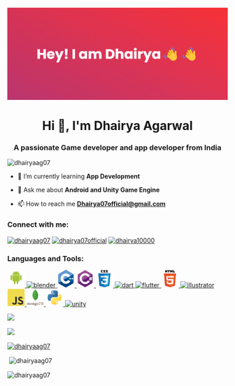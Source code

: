 ![logo](https://github.com/DhairyaAg07/DhairyaAg07/blob/main/GITHUB%20banner.png)
<h1 align="center">Hi 👋, I'm Dhairya Agarwal</h1>
<h3 align="center">A passionate Game developer and app developer from India</h3>

<p align="left"> <img src="https://komarev.com/ghpvc/?username=dhairyaag07&label=Profile%20views&color=0e75b6&style=flat" alt="dhairyaag07" /> </p>

- 🌱 I’m currently learning **App Development**

- 💬 Ask me about **Android and Unity Game Engine**

- 📫 How to reach me **Dhairya07official@gmail.com**

<h3 align="left">Connect with me:</h3>
<p align="left">
<a href="https://twitter.com/dhairyaag07" target="blank"><img align="center" src="https://raw.githubusercontent.com/rahuldkjain/github-profile-readme-generator/master/src/images/icons/Social/twitter.svg" alt="dhairyaag07" height="30" width="40" /></a>
<a href="https://linkedin.com/in/dhairya07official" target="blank"><img align="center" src="https://raw.githubusercontent.com/rahuldkjain/github-profile-readme-generator/master/src/images/icons/Social/linked-in-alt.svg" alt="dhairya07official" height="30" width="40" /></a>
<a href="https://instagram.com/dhairya10000" target="blank"><img align="center" src="https://raw.githubusercontent.com/rahuldkjain/github-profile-readme-generator/master/src/images/icons/Social/instagram.svg" alt="dhairya10000" height="30" width="40" /></a>
</p>

<h3 align="left">Languages and Tools:</h3>
<p align="left"> <a href="https://developer.android.com" target="_blank" rel="noreferrer"> <img src="https://raw.githubusercontent.com/devicons/devicon/master/icons/android/android-original-wordmark.svg" alt="android" width="40" height="40"/> </a> <a href="https://www.blender.org/" target="_blank" rel="noreferrer"> <img src="https://download.blender.org/branding/community/blender_community_badge_white.svg" alt="blender" width="40" height="40"/> </a> <a href="https://www.w3schools.com/cpp/" target="_blank" rel="noreferrer"> <img src="https://raw.githubusercontent.com/devicons/devicon/master/icons/cplusplus/cplusplus-original.svg" alt="cplusplus" width="40" height="40"/> </a> <a href="https://www.w3schools.com/cs/" target="_blank" rel="noreferrer"> <img src="https://raw.githubusercontent.com/devicons/devicon/master/icons/csharp/csharp-original.svg" alt="csharp" width="40" height="40"/> </a> <a href="https://www.w3schools.com/css/" target="_blank" rel="noreferrer"> <img src="https://raw.githubusercontent.com/devicons/devicon/master/icons/css3/css3-original-wordmark.svg" alt="css3" width="40" height="40"/> </a> <a href="https://dart.dev" target="_blank" rel="noreferrer"> <img src="https://www.vectorlogo.zone/logos/dartlang/dartlang-icon.svg" alt="dart" width="40" height="40"/> </a> <a href="https://flutter.dev" target="_blank" rel="noreferrer"> <img src="https://www.vectorlogo.zone/logos/flutterio/flutterio-icon.svg" alt="flutter" width="40" height="40"/> </a> <a href="https://www.w3.org/html/" target="_blank" rel="noreferrer"> <img src="https://raw.githubusercontent.com/devicons/devicon/master/icons/html5/html5-original-wordmark.svg" alt="html5" width="40" height="40"/> </a> <a href="https://www.adobe.com/in/products/illustrator.html" target="_blank" rel="noreferrer"> <img src="https://www.vectorlogo.zone/logos/adobe_illustrator/adobe_illustrator-icon.svg" alt="illustrator" width="40" height="40"/> </a> <a href="https://developer.mozilla.org/en-US/docs/Web/JavaScript" target="_blank" rel="noreferrer"> <img src="https://raw.githubusercontent.com/devicons/devicon/master/icons/javascript/javascript-original.svg" alt="javascript" width="40" height="40"/> </a> <a href="https://www.mongodb.com/" target="_blank" rel="noreferrer"> <img src="https://raw.githubusercontent.com/devicons/devicon/master/icons/mongodb/mongodb-original-wordmark.svg" alt="mongodb" width="40" height="40"/> </a> <a href="https://www.python.org" target="_blank" rel="noreferrer"> <img src="https://raw.githubusercontent.com/devicons/devicon/master/icons/python/python-original.svg" alt="python" width="40" height="40"/> </a> <a href="https://unity.com/" target="_blank" rel="noreferrer"> <img src="https://www.vectorlogo.zone/logos/unity3d/unity3d-icon.svg" alt="unity" width="40" height="40"/> </a> </p>

<p align = "left">
  <img  src = "https://github-readme-stats.vercel.app/api?username=DhairyaAg07&show_icons=true&theme=radical&line_height=27">
</p>
<p align = "left">
  <img src = "https://github-readme-stats.vercel.app/api/top-langs/?username=DhairyaAg07&theme=radical">
</p>


 
 <a href="https://github.com/anuraghazra/github-readme-stats">
    <img src="https://github-readme-stats.vercel.app/api/top-langs?username=dhairyaag07theme=radical&show_icons=true&locale=en&layout=compact" alt="dhairyaag07" />
</a>

<p>&nbsp;<img align="center" src="https://github-readme-stats.vercel.app/api?username=dhairyaag07&show_icons=true&locale=en" alt="dhairyaag07" /></p>

<p><img align="center" src="https://github-readme-streak-stats.herokuapp.com/?user=dhairyaag07&" alt="dhairyaag07" /></p>
